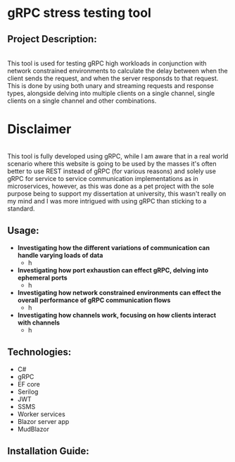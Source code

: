  
# gRPC stress testing tool

## Project Description:
<br> This tool is used for testing gRPC high workloads in conjunction with network constrained environments to calculate the delay between when the client sends the request, and when the server responsds to that request. This is done by using both unary and streaming requests and response types, alongside delving into multiple clients on a single channel, single clients on a single channel and other combinations.

# Disclaimer
<br> This tool is fully developed using gRPC, while I am aware that in a real world scenario where this website is going to be used by the masses it's often better to use REST instead of gRPC (for various reasons) and solely use gRPC for service to service communication implementations as in microservices, however, as this was done as a pet project with the sole purpose being to support my dissertation at university, this wasn't really on my mind and I was more intrigued with using gRPC than sticking to a standard.

## Usage: 
- **Investigating how the different variations of communication can handle varying loads of data**
   - h
- **Investigating how port exhaustion can effect gRPC, delving into ephemeral ports**
   - h
- **Investigating how network constrained environments can effect the overall performance of gRPC communication flows**
   - h
- **Investigating how channels work, focusing on how clients interact with channels**
   - h
   

## Technologies: 
- C#
- gRPC
- EF core
- Serilog
- JWT
- SSMS
- Worker services
- Blazor server app
- MudBlazor

## Installation Guide:


